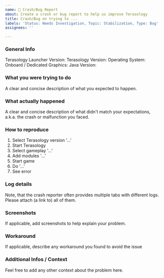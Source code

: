 ```yaml
---
name: 🐛 Crash/Bug Report
about: Create a crash or bug report to help us improve Terasology
title: Crash/Bug on trying to ...
labels: 'Status: Needs Investigation, Topic: Stabilization, Type: Bug'
assignees: ''

---
```


<!-- Thanks for taking the time to submit a thorough issue report for Terasology! :-)
Note that for suggestions, general questions & support you can approach us on Discord: https://discord.gg/terasology -->

### General Info

Terasology Launcher Version: 
Terasology Version: 
Operating System: 
Onboard / Dedicated Graphics: 
Java Version: 

### What you were trying to do

A clear and concise description of what you expected to happen.

### What actually happened

A clear and concise description of what didn't match your expectations, a.k.a. the crash or malfunction you faced.

### How to reproduce

1. Select Terasology version '...'
1. Start Terasology
1. Select gameplay '...'
1. Add modules '...'
1. Start game
1. Do '...'
1. See error

### Log details

Note, that the crash reporter often provides multiple tabs with different logs.
Please attach (a link to) all of them.

### Screenshots

If applicable, add screenshots to help explain your problem.

### Workaround

If applicable, describe any workaround you found to avoid the issue

### Additional Infos / Context

Feel free to add any other context about the problem here.
